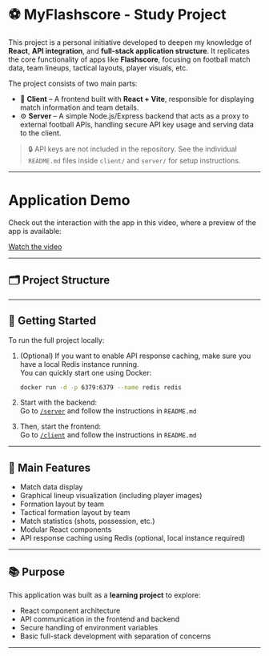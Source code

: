 # ⚽ MyFlashscore - Study Project

This project is a personal initiative developed to deepen my knowledge of **React**, **API integration**, and **full-stack application structure**. It replicates the core functionality of apps like **Flashscore**, focusing on football match data, team lineups, tactical layouts, player visuals, etc.

The project consists of two main parts:
- 📱 **Client** – A frontend built with **React + Vite**, responsible for displaying match information and team details.
- ⚙️ **Server** – A simple Node.js/Express backend that acts as a proxy to external football APIs, handling secure API key usage and serving data to the client.

> 🔒 API keys are not included in the repository. See the individual `README.md` files inside `client/` and `server/` for setup instructions.

--- 

# Application Demo

Check out the interaction with the app in this video, where a preview of the app is available:

[Watch the video](https://drive.google.com/file/d/1PP6ntlYdj6PQ5C_nyTetQ2avpLvAdIsM/view?usp=sharing)

---

## 🗂️ Project Structure

---

## 🚀 Getting Started

To run the full project locally:

1. (Optional) If you want to enable API response caching, make sure you have a local Redis instance running.  
   You can quickly start one using Docker:

   ```bash
   docker run -d -p 6379:6379 --name redis redis

2. Start with the backend:  
   Go to [`/server`](./server) and follow the instructions in `README.md`

3. Then, start the frontend:  
   Go to [`/client`](./client) and follow the instructions in `README.md`

---

## 🎯 Main Features

- Match data display
- Graphical lineup visualization (including player images)
- Formation layout by team
- Tactical formation layout by team
- Match statistics (shots, possession, etc.)
- Modular React components
- API response caching using Redis (optional, local instance required)

---

## 📚 Purpose

This application was built as a **learning project** to explore:
- React component architecture
- API communication in the frontend and backend
- Secure handling of environment variables
- Basic full-stack development with separation of concerns

---